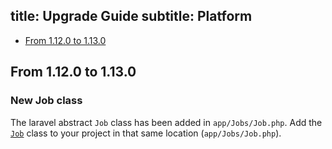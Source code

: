 title: Upgrade Guide
subtitle: Platform
-------

- [From 1.12.0 to 1.13.0](#upgrade-1.13.0)

## <a name="upgrade-1.13.0" class="anchor" href="#upgrade-1.13.0"></a> From 1.12.0 to **1.13.0**

### New Job class

The laravel abstract `Job` class has been added in `app/Jobs/Job.php`. Add the [`Job`](https://github.com/AsgardCms/Platform/blob/master/app/Jobs/Job.php) class to your project in that same location (`app/Jobs/Job.php`).
